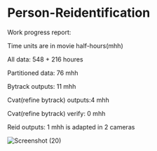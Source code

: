 # Person-Reidentification

Work progress report:

Time units are in movie half-hours(mhh)

All data: 548 + 216 houres

Partitioned data: 76 mhh

Bytrack outputs: 11 mhh

Cvat(refine bytrack) outputs:4 mhh

Cvat(refine bytrack) verify: 0 mhh

Reid outputs: 1 mhh is adapted in 2 cameras


<!-- [![Ashutosh's github activity graph](https://github-readme-activity-graph.cyclic.app/graph?username=Ashutosh00710)](https://github.com/ashutosh00710/github-readme-activity-graph) -->

![Screenshot (20)](https://github.com/Person-Reidentification/Person-Reidentification/assets/68585351/dd86ebc5-e7a9-484d-98b1-c3e6c69047c6)


